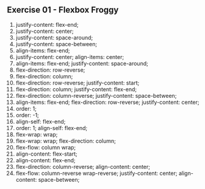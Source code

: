 ## Exercise 01 - Flexbox Froggy

1. justify-content: flex-end;
2. justify-content: center;
3. justify-content: space-around;
4. justify-content: space-between;
5. align-items: flex-end;
6. justify-content: center;
  align-items: center;  
7. align-items: flex-end;
  justify-content: space-around;
8. flex-direction: row-reverse;
9. flex-direction: column;
10. flex-direction: row-reverse;
   justify-content: start;
11. flex-direction: column;
   justify-content: flex-end;
12. flex-direction: column-reverse;
   justify-content: space-between;
13. align-items: flex-end;
   flex-direction: row-reverse;
   justify-content: center;
14. order: 1;
15. order: -1;
16. align-self: flex-end;
17. order: 1;
   align-self: flex-end;
18. flex-wrap: wrap;
19. flex-wrap: wrap;
   flex-direction: column;
20. flex-flow: column wrap;
21. align-content: flex-start;
22. align-content: flex-end;
23. flex-direction: column-reverse;
   align-content: center;
24. flex-flow: column-reverse wrap-reverse;
   justify-content: center;
   align-content: space-between;


